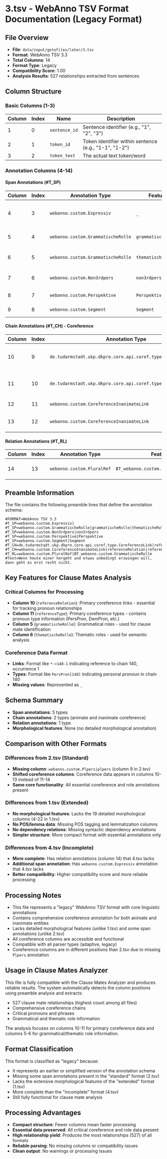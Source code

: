 # 3.tsv - WebAnno TSV Format Documentation (Legacy Format)

## File Overview
- **File**: `data/input/gotofiles/later/3.tsv`
- **Format**: WebAnno TSV 3.3
- **Total Columns**: 14
- **Format Type**: Legacy
- **Compatibility Score**: 1.00
- **Analysis Results**: 527 relationships extracted from sentences

## Column Structure

### Basic Columns (1-3)
| Column | Index | Name | Description |
|--------|-------|------|-------------|
| 1 | 0 | `sentence_id` | Sentence identifier (e.g., "1", "2", "3") |
| 2 | 1 | `token_id` | Token identifier within sentence (e.g., "1-1", "1-2") |
| 3 | 2 | `token_text` | The actual text token/word |

### Annotation Columns (4-14)

#### Span Annotations (#T_SP)
| Column | Index | Annotation Type | Feature | Description |
|--------|-------|----------------|---------|-------------|
| 4 | 3 | `webanno.custom.Expressiv` | `_` | Expressive annotation (empty feature) |
| 5 | 4 | `webanno.custom.GrammatischeRolle` | `grammatischeRolle` | Grammatical role annotation |
| 6 | 5 | `webanno.custom.GrammatischeRolle` | `thematischeRolle` | Thematic role annotation |
| 7 | 6 | `webanno.custom.Non3rdpers` | `non3rdpers` | Non-third person annotation |
| 8 | 7 | `webanno.custom.Perspektive` | `Perspektive` | Perspective annotation |
| 9 | 8 | `webanno.custom.Segment` | `Segment` | Segment annotation |

#### Chain Annotations (#T_CH) - Coreference
| Column | Index | Annotation Type | Feature | Description |
|--------|-------|----------------|---------|-------------|
| 10 | 9 | `de.tudarmstadt.ukp.dkpro.core.api.coref.type.CoreferenceLink` | `referenceRelation` | **Primary coreference link** (e.g., "*->140-1") |
| 11 | 10 | `de.tudarmstadt.ukp.dkpro.core.api.coref.type.CoreferenceLink` | `referenceType` | **Primary coreference type** (e.g., "PersPron[140]") |
| 12 | 11 | `webanno.custom.CoreferenceInanimateLink` | `referenceRelation` | **Inanimate coreference link** |
| 13 | 12 | `webanno.custom.CoreferenceInanimateLink` | `referenceType` | **Inanimate coreference type** |

#### Relation Annotations (#T_RL)
| Column | Index | Annotation Type | Feature | Description |
|--------|-------|----------------|---------|-------------|
| 14 | 13 | `webanno.custom.PluralRef` | `BT_webanno.custom.GrammatischeRolle` | Plural reference relation |

## Preamble Information

The file contains the following preamble lines that define the annotation schema:

```
#FORMAT=WebAnno TSV 3.3
#T_SP=webanno.custom.Expressiv|
#T_SP=webanno.custom.GrammatischeRolle|grammatischeRolle|thematischeRolle
#T_SP=webanno.custom.Non3rdpers|non3rdpers
#T_SP=webanno.custom.Perspektive|Perspektive
#T_SP=webanno.custom.Segment|Segment
#T_CH=de.tudarmstadt.ukp.dkpro.core.api.coref.type.CoreferenceLink|referenceRelation|referenceType
#T_CH=webanno.custom.CoreferenceInanimateLink|referenceRelation|referenceType
#T_RL=webanno.custom.PluralRef|BT_webanno.custom.GrammatischeRolle
#Text=Wenn heute einer hergeht und etwas unbedingt erzwingen will, dann geht es erst recht nicht.
```

## Key Features for Clause Mates Analysis

### Critical Columns for Processing
- **Column 10** (`referenceRelation`): Primary coreference links - essential for tracking pronoun relationships
- **Column 11** (`referenceType`): Primary coreference types - contains pronoun type information (PersPron, DemPron, etc.)
- **Column 5** (`grammatischeRolle`): Grammatical roles - used for clause mate identification
- **Column 6** (`thematischeRolle`): Thematic roles - used for semantic analysis

### Coreference Data Format
- **Links**: Format like `*->140-1` indicating reference to chain 140, occurrence 1
- **Types**: Format like `PersPron[140]` indicating personal pronoun in chain 140
- **Missing values**: Represented as `_`

## Schema Summary
- **Span annotations**: 5 types
- **Chain annotations**: 2 types (animate and inanimate coreference)
- **Relation annotations**: 1 type
- **Morphological features**: None (no detailed morphological annotation)

## Comparison with Other Formats

### Differences from 2.tsv (Standard)
- **Missing column**: `webanno.custom.Plpers|plpers` (column 9 in 2.tsv)
- **Shifted coreference columns**: Coreference data appears in columns 10-13 instead of 11-14
- **Same core functionality**: All essential coreference and role annotations present

### Differences from 1.tsv (Extended)
- **No morphological features**: Lacks the 19 detailed morphological columns (4-22 in 1.tsv)
- **No POS/lemma data**: Missing POS tagging and lemmatization columns
- **No dependency relations**: Missing syntactic dependency annotations
- **Simpler structure**: More compact format with essential annotations only

### Differences from 4.tsv (Incomplete)
- **More complete**: Has relation annotations (column 14) that 4.tsv lacks
- **Additional span annotation**: Has `webanno.custom.Expressiv` annotation that 4.tsv lacks
- **Better compatibility**: Higher compatibility score and more reliable processing

## Processing Notes
- This file represents a "legacy" WebAnno TSV format with core linguistic annotations
- Contains comprehensive coreference annotation for both animate and inanimate entities
- Lacks detailed morphological features (unlike 1.tsv) and some span annotations (unlike 2.tsv)
- All coreference columns are accessible and functional
- Compatible with all parser types (adaptive, legacy)
- Coreference columns are in different positions than 2.tsv due to missing `Plpers` annotation

## Usage in Clause Mates Analyzer
This file is fully compatible with the Clause Mates Analyzer and produces reliable results. The system automatically detects the column positions using preamble analysis and extracts:
- 527 clause mate relationships (highest count among all files)
- Comprehensive coreference chains
- Critical pronouns and phrases
- Grammatical and thematic role information

The analysis focuses on columns 10-11 for primary coreference data and columns 5-6 for grammatical/thematic role information.

## Format Classification
This format is classified as "legacy" because:
- It represents an earlier or simplified version of the annotation schema
- Missing some span annotations present in the "standard" format (2.tsv)
- Lacks the extensive morphological features of the "extended" format (1.tsv)
- More complete than the "incomplete" format (4.tsv)
- Still fully functional for clause mate analysis

## Processing Advantages
- **Compact structure**: Fewer columns mean faster processing
- **Essential data preserved**: All critical coreference and role data present
- **High relationship yield**: Produces the most relationships (527) of all formats
- **Reliable parsing**: No missing columns or compatibility issues
- **Clean output**: No warnings or processing issues